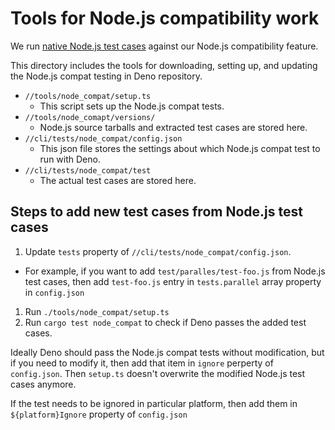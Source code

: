 # Tools for Node.js compatibility work

We run
[native Node.js test cases](https://github.com/nodejs/node/tree/main/test)
against our Node.js compatibility feature.

This directory includes the tools for downloading, setting up, and updating the
Node.js compat testing in Deno repository.

- `//tools/node_compat/setup.ts`
  - This script sets up the Node.js compat tests.
- `//tools/node_comapt/versions/`
  - Node.js source tarballs and extracted test cases are stored here.
- `//cli/tests/node_compat/config.json`
  - This json file stores the settings about which Node.js compat test to run
    with Deno.
- `//cli/tests/node_compat/test`
  - The actual test cases are stored here.

## Steps to add new test cases from Node.js test cases

1. Update `tests` property of `//cli/tests/node_compat/config.json`.

- For example, if you want to add `test/paralles/test-foo.js` from Node.js test
  cases, then add `test-foo.js` entry in `tests.parallel` array property in
  `config.json`

1. Run `./tools/node_compat/setup.ts`
1. Run `cargo test node_compat` to check if Deno passes the added test cases.

Ideally Deno should pass the Node.js compat tests without modification, but if
you need to modify it, then add that item in `ignore` perperty of `config.json`.
Then `setup.ts` doesn't overwrite the modified Node.js test cases anymore.

If the test needs to be ignored in particular platform, then add them in
`${platform}Ignore` property of `config.json`

